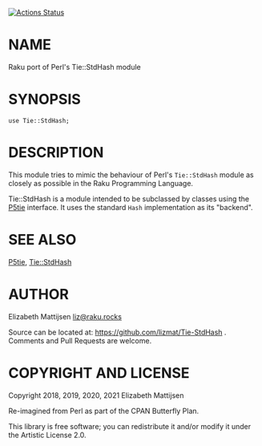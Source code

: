 [![Actions Status](https://github.com/lizmat/Tie-StdHash/workflows/test/badge.svg)](https://github.com/lizmat/Tie-StdHash/actions)

NAME
====

Raku port of Perl's Tie::StdHash module

SYNOPSIS
========

    use Tie::StdHash;

DESCRIPTION
===========

This module tries to mimic the behaviour of Perl's `Tie::StdHash` module as closely as possible in the Raku Programming Language.

Tie::StdHash is a module intended to be subclassed by classes using the [P5tie](tie()) interface. It uses the standard `Hash` implementation as its "backend".

SEE ALSO
========

[P5tie](P5tie), [Tie::StdHash](Tie::StdHash)

AUTHOR
======

Elizabeth Mattijsen <liz@raku.rocks>

Source can be located at: https://github.com/lizmat/Tie-StdHash . Comments and Pull Requests are welcome.

COPYRIGHT AND LICENSE
=====================

Copyright 2018, 2019, 2020, 2021 Elizabeth Mattijsen

Re-imagined from Perl as part of the CPAN Butterfly Plan.

This library is free software; you can redistribute it and/or modify it under the Artistic License 2.0.

